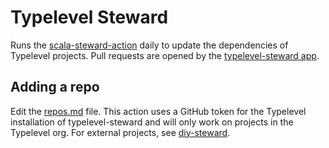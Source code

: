 # Typelevel Steward

Runs the [scala-steward-action](https://github.com/scala-steward-org/scala-steward-action) daily to update the dependencies of Typelevel projects.  Pull requests are opened by the [typelevel-steward app](https://github.com/organizations/typelevel/settings/apps/typelevel-steward).

## Adding a repo

Edit the [repos.md](https://github.com/typelevel/steward/edit/main/repos.md) file.  This action uses a GitHub token for the Typelevel installation of typelevel-steward and will only work on projects in the Typelevel org.  For external projects, see [diy-steward](https://github.com/armanbilge/diy-steward/).
